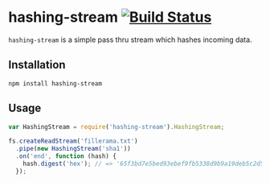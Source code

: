 # hashing-stream [![Build Status](https://secure.travis-ci.org/mmalecki/hashing-stream.png)](http://travis-ci.org/mmalecki/hashing-stream)
`hashing-stream` is a simple pass thru stream which hashes incoming data.

## Installation

    npm install hashing-stream

## Usage
```js
var HashingStream = require('hashing-stream').HashingStream;

fs.createReadStream('fillerama.txt')
  .pipe(new HashingStream('sha1'))
  .on('end', function (hash) {
    hash.digest('hex'); // => '65f3bd7e5bed93ebef9fb5338d9b9a19deb5c2d5'
  });
```
